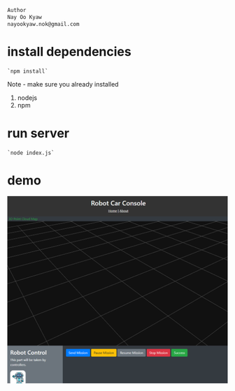     Author
    Nay Oo Kyaw
    nayookyaw.nok@gmail.com

# install dependencies

    `npm install`

Note - make sure you already installed 
1. nodejs
2. npm

# run server

    `node index.js`

# demo

![dashboard](demo-images/dashboard.png)